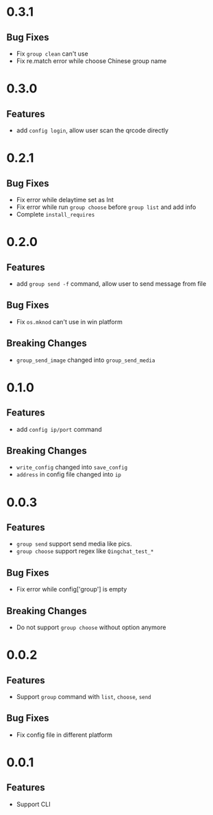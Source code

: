 # 0.3.1

## Bug Fixes

- Fix `group clean` can't use
- Fix re.match error while choose Chinese group name

# 0.3.0

## Features

- add `config login`, allow user scan the qrcode directly

# 0.2.1

## Bug Fixes

- Fix error while delaytime set as Int
- Fix error while run `group choose` before `group list` and add info
- Complete `install_requires`

# 0.2.0

## Features

- add `group send -f` command, allow user to send message from file

## Bug Fixes

- Fix `os.mknod` can't use in win platform

## Breaking Changes

- `group_send_image` changed into `group_send_media`

# 0.1.0

## Features

- add `config ip/port` command

## Breaking Changes

- `write_config` changed into `save_config`
- `address` in config file changed into `ip`

# 0.0.3

## Features

- `group send` support send media like pics.
- `group choose` support regex like `Qingchat_test_*`

## Bug Fixes

- Fix error while config['group'] is empty

## Breaking Changes

- Do not support `group choose` without option anymore

# 0.0.2

## Features

- Support `group` command with `list`, `choose`, `send`

## Bug Fixes

- Fix config file in different platform

# 0.0.1

## Features

- Support CLI